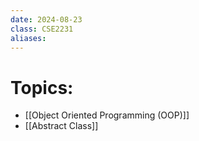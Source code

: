 ```yaml
---
date: 2024-08-23
class: CSE2231
aliases:
---
```

# Topics:
- [[Object Oriented Programming (OOP)]]
- [[Abstract Class]]
